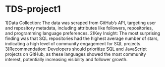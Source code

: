 # TDS-project1

1)Data Collection: The data was scraped from GitHub’s API, targeting user and repository metadata, including attributes like followers, repositories, and programming language preferences.
2)Key Insight: The most surprising finding was that SQL repositories had the highest average number of stars, indicating a high level of community engagement for SQL projects.
3)Recommendation: Developers should prioritize SQL and JavaScript projects on GitHub, as these languages showed the most community interest, potentially increasing visibility and follower growth.
